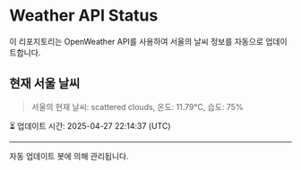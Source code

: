 
# Weather API Status

이 리포지토리는 OpenWeather API를 사용하여 서울의 날씨 정보를 자동으로 업데이트합니다.

## 현재 서울 날씨
> 서울의 현재 날씨: scattered clouds, 온도: 11.79°C, 습도: 75%

⏳ 업데이트 시간: 2025-04-27 22:14:37 (UTC)

---
자동 업데이트 봇에 의해 관리됩니다.
